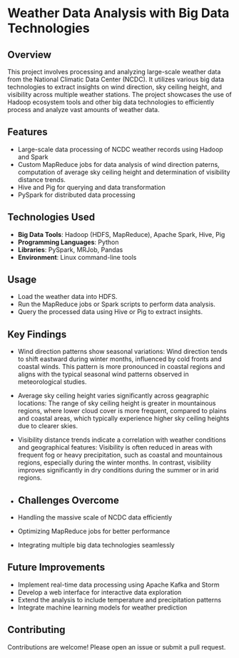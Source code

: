 # Weather Data Analysis with Big Data Technologies

## Overview
This project involves processing and analyzing large-scale weather data from the National Climatic Data Center (NCDC). It utilizes various big data technologies to extract insights on wind direction, sky ceiling height, and visibility across multiple weather stations. The project showcases the use of Hadoop ecosystem tools and other big data technologies to efficiently process and analyze vast amounts of weather data.

## Features
- Large-scale data processing of NCDC weather records using Hadoop and Spark
- Custom MapReduce jobs for data analysis of wind direction paterns, computation of average sky ceiling height and determination of visibility distance trends.
- Hive and Pig for querying and data transformation
- PySpark for distributed data processing

## Technologies Used
- **Big Data Tools**: Hadoop (HDFS, MapReduce), Apache Spark, Hive, Pig
- **Programming Languages**: Python
- **Libraries**: PySpark, MRJob, Pandas
- **Environment**: Linux command-line tools

## Usage
- Load the weather data into HDFS.
- Run the MapReduce jobs or Spark scripts to perform data analysis.
- Query the processed data using Hive or Pig to extract insights.

## Key Findings
- Wind direction patterns show seasonal variations: Wind direction tends to shift eastward during winter months, influenced by cold fronts and coastal winds. This pattern is more pronounced in coastal regions and aligns with the typical seasonal wind patterns observed in meteorological studies.
- Average sky ceiling height varies significantly across geagraphic locations: The range of sky ceiling height is greater in mountainous regions, where lower cloud cover is more frequent, compared to plains and coastal areas, which typically experience higher sky ceiling heights due to clearer skies.
- Visibility distance trends indicate a correlation with weather conditions and geographical features: Visibility is often reduced in areas with frequent fog or heavy precipitation, such as coastal and mountainous regions, especially during the winter months. In contrast, visibility improves significantly in dry conditions during the summer or in arid regions.

- ## Challenges Overcome
- Handling the massive scale of NCDC data efficiently
- Optimizing MapReduce jobs for better performance
- Integrating multiple big data technologies seamlessly

## Future Improvements
- Implement real-time data processing using Apache Kafka and Storm
- Develop a web interface for interactive data exploration
- Extend the analysis to include temperature and precipitation patterns
- Integrate machine learning models for weather prediction

## Contributing
Contributions are welcome! Please open an issue or submit a pull request.
